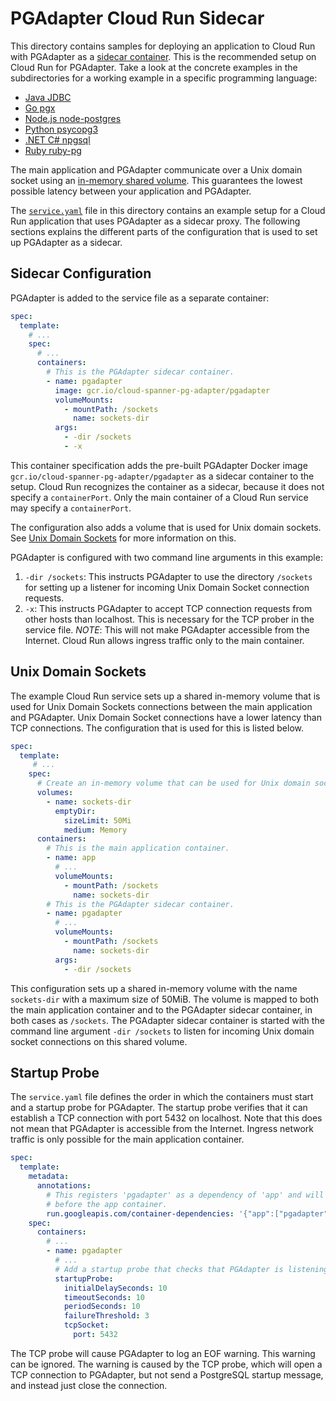 # PGAdapter Cloud Run Sidecar

This directory contains samples for deploying an application to Cloud Run with PGAdapter as a
[sidecar container](https://cloud.google.com/run/docs/deploying#sidecars). This is the recommended
setup on Cloud Run for PGAdapter. Take a look at the concrete examples in the subdirectories for a
working example in a specific programming language:
- [Java JDBC](./java)
- [Go pgx](./golang)
- [Node.js node-postgres](./nodejs)
- [Python psycopg3](./python)
- [.NET C# npgsql](./dotnet)
- [Ruby ruby-pg](./ruby)

The main application and PGAdapter communicate over a Unix domain socket using an
[in-memory shared volume](https://cloud.google.com/run/docs/configuring/in-memory-volumes).
This guarantees the lowest possible latency between your application and PGAdapter.

The [`service.yaml`](./service.yaml) file in this directory contains an example setup for a Cloud
Run application that uses PGAdapter as a sidecar proxy. The following sections explains the
different parts of the configuration that is used to set up PGAdapter as a sidecar.

## Sidecar Configuration

PGAdapter is added to the service file as a separate container:

```yaml
spec:
  template:
    # ...
    spec:
      # ...
      containers:
        # This is the PGAdapter sidecar container.
        - name: pgadapter
          image: gcr.io/cloud-spanner-pg-adapter/pgadapter
          volumeMounts:
            - mountPath: /sockets
              name: sockets-dir
          args:
            - -dir /sockets
            - -x
```

This container specification adds the pre-built PGAdapter Docker image
`gcr.io/cloud-spanner-pg-adapter/pgadapter` as a sidecar container to the setup. Cloud Run
recognizes the container as a sidecar, because it does not specify a `containerPort`. Only the main
container of a Cloud Run service may specify a `containerPort`.

The configuration also adds a volume that is used for Unix domain sockets.
See [Unix Domain Sockets](#unix-domain-sockets) for more information on this.

PGAdapter is configured with two command line arguments in this example:
1. `-dir /sockets`: This instructs PGAdapter to use the directory `/sockets` for setting up a
   listener for incoming Unix Domain Socket connection requests.
2. `-x`: This instructs PGAdapter to accept TCP connection requests from other hosts than localhost.
   This is necessary for the TCP prober in the service file. _NOTE_: This will not make PGAdapter
   accessible from the Internet. Cloud Run allows ingress traffic only to the main container.

## Unix Domain Sockets

The example Cloud Run service sets up a shared in-memory volume that is used for Unix Domain Sockets
connections between the main application and PGAdapter. Unix Domain Socket connections have a lower
latency than TCP connections. The configuration that is used for this is listed below.

```yaml
spec:
  template:
     # ...
    spec:
      # Create an in-memory volume that can be used for Unix domain sockets.
      volumes:
        - name: sockets-dir
          emptyDir:
            sizeLimit: 50Mi
            medium: Memory
      containers:
        # This is the main application container.
        - name: app
          # ...
          volumeMounts:
            - mountPath: /sockets
              name: sockets-dir
        # This is the PGAdapter sidecar container.
        - name: pgadapter
          # ...
          volumeMounts:
            - mountPath: /sockets
              name: sockets-dir
          args:
            - -dir /sockets
```

This configuration sets up a shared in-memory volume with the name `sockets-dir` with a maximum size
of 50MiB. The volume is mapped to both the main application container and to the PGAdapter sidecar
container, in both cases as `/sockets`.  The PGAdapter sidecar container is started with the command
line argument `-dir /sockets` to listen for incoming Unix domain socket connections on this shared
volume.

## Startup Probe

The `service.yaml` file defines the order in which the containers must start and a startup probe
for PGAdapter. The startup probe verifies that it can establish a TCP connection with port 5432 on
localhost. Note that this does not mean that PGAdapter is accessible from the Internet. Ingress
network traffic is only possible for the main application container.

```yaml
spec:
  template:
    metadata:
      annotations:
        # This registers 'pgadapter' as a dependency of 'app' and will ensure that pgadapter starts
        # before the app container.
        run.googleapis.com/container-dependencies: '{"app":["pgadapter"]}'
    spec:
      containers:
        # ...
        - name: pgadapter
          # ...
          # Add a startup probe that checks that PGAdapter is listening on port 5432.
          startupProbe:
            initialDelaySeconds: 10
            timeoutSeconds: 10
            periodSeconds: 10
            failureThreshold: 3
            tcpSocket:
              port: 5432
```

The TCP probe will cause PGAdapter to log an EOF warning. This warning can be ignored. The
warning is caused by the TCP probe, which will open a TCP connection to PGAdapter, but not send a
PostgreSQL startup message, and instead just close the connection.

